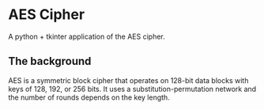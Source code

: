 # AES Cipher

A python + tkinter application of the AES cipher.

## The background

AES is a symmetric block cipher that operates on 128-bit data blocks with keys of 128, 192, or 256 bits. It uses a substitution-permutation network and the number of rounds depends on the key length.
